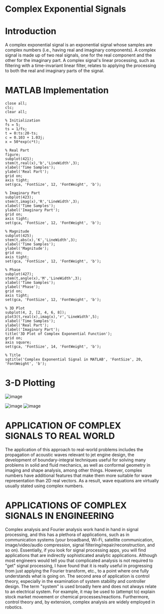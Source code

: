# Complex Exponential Signals

# Introduction
A complex exponential signal is an exponential signal whose samples are complex numbers (i.e., having real and imaginary components). A complex signal is made up of two real signals, one for the real component and the other for the imaginary part. A complex signal's linear processing, such as filtering with a time-invariant linear filter, relates to applying the processing to both the real and imaginary parts of the signal.

# MATLAB Implementation
```
close all;
clc;
clear all;

% Initialization
fs = 5;
ts = 1/fs;
t = 0:ts:20-ts;
c = 0.103 + 1.03j;
x = 50*exp(c*t);

% Real Part
figure;
subplot(421);
stem(t,real(x),'b','LineWidth',3);
xlabel('Time Samples');
ylabel('Real Part');
grid on;
axis tight;
set(gca, 'FontSize', 12, 'FontWeight', 'b');

% Imaginary Part
subplot(423);
stem(t,imag(x),'R','LineWidth',3);
xlabel('Time Samples');
ylabel('Imaginary Part');
grid on;
axis tight;
set(gca, 'FontSize', 12, 'FontWeight', 'b');

% Magnitude
subplot(425);
stem(t,abs(x),'K','LineWidth',3);
xlabel('Time Samples');
ylabel('Magnitude');
grid on;
axis tight;
set(gca, 'FontSize', 12, 'FontWeight', 'b');

% Phase
subplot(427);
stem(t,angle(x),'M','LineWidth',3);
xlabel('Time Samples');
ylabel('Phase');
grid on;
axis tight;
set(gca, 'FontSize', 12, 'FontWeight', 'b');

% 3D Plot
subplot(4, 2, [2, 4, 6, 8]);
plot3(t,real(x),imag(x),'r','LineWidth',5);
xlabel('Time Samples');
ylabel('Real Part');
zlabel('Imaginary Part');
title('3D Plot of Complex Exponential Function');
grid on;
axis square;
set(gca, 'FontSize', 14, 'FontWeight', 'b');

% Title
sgtitle('Complex Exponential Signal in MATLAB', 'FontSize', 20, 'FontWeight', 'b');
```

# 3-D Plotting

![image](https://user-images.githubusercontent.com/85940284/232215331-92a77ff6-617a-4360-ab78-8f9f4d95f2a2.png)

![image](https://user-images.githubusercontent.com/85940284/232215453-8c1f9dd1-8737-4b0c-94bb-c3f256777a12.png)
![image](https://user-images.githubusercontent.com/85940284/232216048-3089aa88-938b-4f5d-90ef-b40b95b4543b.png)

# APPLICATION OF COMPLEX SIGNALS TO REAL WORLD 

The application of this approach to real-world problems includes the propagation of acoustic waves relevant to jet engine design, the development of boundary-integral techniques useful for solving many problems in solid and fluid mechanics, as well as conformal geometry in imaging and shape analysis, among other things. However, complex numbers have additional features that make them more suitable for wave representation than 2D real vectors. As a result, wave equations are virtually usually stated using complex numbers.

# APPLICATIONS OF COMPLEX SIGNALS IN ENGINEERING 

Complex analysis and Fourier analysis work hand in hand in signal processing, and this has a plethora of applications, such as in communication systems (your broadband, Wi-Fi, satellite communication, image/video/audio compression, signal filtering/repair/reconstruction, and so on). Essentially, if you look for signal processing apps, you will find applications that are indirectly sophisticated analytic applications. Although most engineers would tell you that complicated analysis is not required to "get" signal processing, I have found that it is really useful in progressing from just applying the Fourier transform, etc., to a point where one fully understands what is going on. The second area of application is control theory, especially in the examination of system stability and controller design. The term "system" is used broadly here and does not always relate to an electrical system. For example, it may be used to (attempt to) explain stock market movement or chemical processes/reactions. Furthermore, control theory and, by extension, complex analysis are widely employed in robotics.

